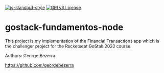 [![js-standard-style](https://img.shields.io/badge/code%20style-standard-brightgreen.svg)](http://standardjs.com)
[![GPLv3 License](https://img.shields.io/badge/License-GPL%20v3-yellow.svg)](https://opensource.org/licenses/)

# gostack-fundamentos-node
This project is my implementation of the Financial Transactions app which is the challenger project for the Rocketseat GoStak 2020 course.

Authors: George Bezerra

https://github.com/georgebezerra
